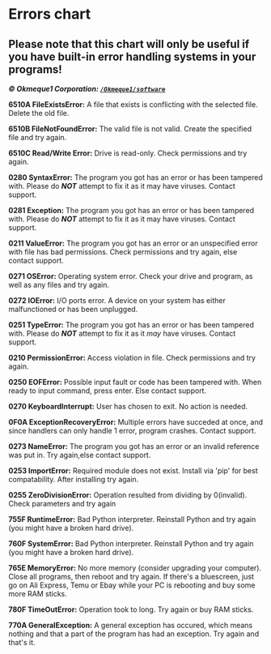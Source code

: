 # Errors chart

## Please note that this chart will only be useful if you have built-in error handling systems in your programs!
***© Okmeque1 Corporation: [`/Okmeque1/software`](https://github.com/Okmeque1/software/blob/main/PythonSoft/errors.md)***

**6510A FileExistsError:** A file that exists is conflicting with the selected file. Delete the old file.

**6510B FileNotFoundError:** The valid file is not valid. Create the specified file and try again.

**6510C Read/Write Error:** Drive is read-only. Check permissions and try again.

**0280 SyntaxError:** The program you got has an error or has been tampered with. Please do ***NOT*** attempt to fix it as it may have viruses. Contact support.

**0281 Exception:** The program you got has an error or has been tampered with. Please do ***NOT*** attempt to fix it as it may have viruses. Contact support.

**0211 ValueError:** The program you got has an error or an unspecified error with file has bad permissions. Check permissions and try again, else contact support.

**0271 OSError:** Operating system error. Check your drive and program, as well as any files and try again.

**0272 IOError:** I/O ports error. A device on your system has either malfunctioned or has been unplugged.

**0251 TypeError:** The program you got has an error or has been tampered with. Please do ***NOT*** attempt to fix it as it *may* have viruses. Contact support.

**0210 PermissionError:** Access violation in file. Check permissions and try again.

**0250 EOFError:** Possible input fault or code has been tampered with. When ready to input command, press enter. Else contact support.

**0270 KeyboardInterrupt:** User has chosen to exit. No action is needed.

**0F0A ExceptionRecoveryError:** Multiple errors have succeded at once, and since handlers can only handle 1 error, program crashes. Contact support.

**0273 NameError:** The program you got has an error or an invalid reference was put in. Try again,else contact support.

**0253 ImportError:** Required module does not exist. Install via 'pip' for best compatability. After installing try again.

**0255 ZeroDivisionError:** Operation resulted from dividing by 0(invalid). Check parameters and try again

**755F RuntimeError:** Bad Python interpreter. Reinstall Python and try again (you might have a broken hard drive).

**760F SystemError:** Bad Python interpreter. Reinstall Python and try again (you might have a broken hard drive).

**765E MemoryError:** No more memory (consider upgrading your computer). Close all programs, then reboot and try again. If there's a bluescreen, just go on Ali Express, Temu or Ebay while your PC is rebooting and buy some more RAM sticks. 

**780F TimeOutError:** Operation took to long. Try again or buy RAM sticks.

**770A GeneralException:** A general exception has occured, which means nothing and that a part of the program has had an exception. Try again and that's it.
